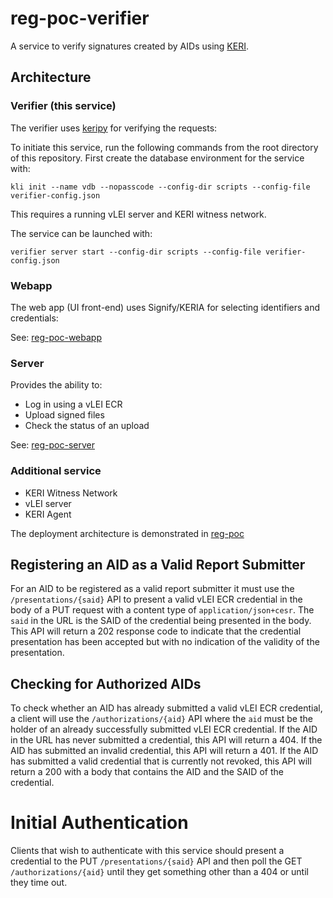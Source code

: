# reg-poc-verifier
A service to verify signatures created by AIDs using [KERI](https://keri.one).

## Architecture

### Verifier (this service)
The verifier uses [keripy](https://github.com/WebOfTRust/keripy) for verifying the requests:

To initiate this service, run the following commands from the root directory of this repository.
First create the database environment for the service with:

```
kli init --name vdb --nopasscode --config-dir scripts --config-file verifier-config.json
```

This requires a running vLEI server and KERI witness network.

The service can be launched with:

```
verifier server start --config-dir scripts --config-file verifier-config.json
```

### Webapp
The web app (UI front-end) uses Signify/KERIA for selecting identifiers and credentials:

See: [reg-poc-webapp](https://github.com/GLEIF-IT/reg-poc-webapp)

### Server
Provides the ability to:
* Log in using a vLEI ECR
* Upload signed files
* Check the status of an upload

See: [reg-poc-server](https://github.com/GLEIF-IT/reg-poc-server)

### Additional service
* KERI Witness Network
* vLEI server
* KERI Agent

The deployment architecture is demonstrated in [reg-poc](https://github.com/GLEIF-IT/reg-poc)

## Registering an AID as a Valid Report Submitter
For an AID to be registered as a valid report submitter it must use the `/presentations/{said}` API to present a valid
vLEI ECR credential in the body of a PUT request with a content type of `application/json+cesr`.  The `said` in the URL
is the SAID of the credential being presented in the body.  This API will return a 202 response code to indicate that 
the credential presentation has been accepted but with no indication of the validity of the presentation.

## Checking for Authorized AIDs
To check whether an AID has already submitted a valid vLEI ECR credential, a client will use the `/authorizations/{aid}`
API where the `aid` must be the holder of an already successfully submitted vLEI ECR credential.   If the AID in the URL
has never submitted a credential, this API will return a 404.  If the AID has submitted an invalid credential, this API 
will return a 401.  If the AID has submitted a valid credential that is currently not revoked, this API will return a 200
with a body that contains the AID and the SAID of the credential.

# Initial Authentication
Clients that wish to authenticate with this service should present a credential to the PUT `/presentations/{said}` API and
then poll the GET `/authorizations/{aid}` until they get something other than a 404 or until they time out.

